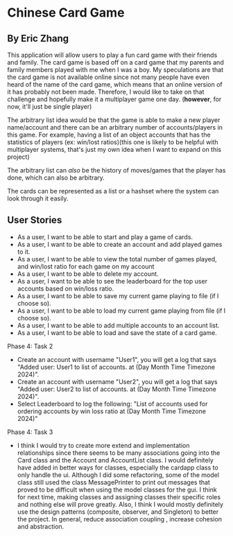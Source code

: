 # Chinese Card Game

## By Eric Zhang

This application will allow users to play a fun card game 
with their friends and family. The card game is based off 
on a card game that my parents and family members
played with me when I was a boy. My speculations are that
the card game is not available online since
not many people have even heard of the name of the card
game, which means that an online version of it has 
probably not been made. Therefore, I would like to 
take on that challenge and hopefully make it a multiplayer
game one day. (**however**, for now, it'll just be single player)

The arbitrary list idea would be that  the game is
able to make a new player name/account and there can 
be an arbitrary number of accounts/players in this game. 
For example, having a list of an object 
accounts that has the statistics of players (ex: win/lost ratios)(this one is 
likely to be helpful with multiplayer systems, that's
just my own idea when I want to expand on this project)

The arbitrary list can *also* be the history of moves/games that
the player has done, which can also be arbitrary.

The cards can be represented as a list or a hashset 
where the system can look through it easily.


## User Stories

- As a user, I want to be able to start and play a game of cards.
- As a user, I want to be able to create an account and add played games to it.
- As a user, I want to be able to view the total number of games played,
  and win/lost ratio for each game on my account
- As a user, I want to be able to delete my account.
- As a user, I want to be able to see the leaderboard for the top user accounts based on win/loss ratio.
- As a user, I want to be able to save my current game playing to file (if I choose so).
- As a user, I want to be able to load my current game playing from file (if I choose so).
- As a user, I want to be able to add multiple accounts to an account list.
- As a user, I want to be able to load and save the state of a card game.

Phase 4: Task 2
- Create an account with username "User1", you will get a log that says
"Added user: User1 to list of accounts. at (Day Month Time Timezone 2024)".
- Create an account with username "User2", you will get a log that says
  "Added user: User2 to list of accounts. at (Day Month Time Timezone 2024)".
- Select Leaderboard to log the following: 
"List of accounts used for ordering accounts by win loss ratio at (Day Month Time Timezone 2024)"

Phase 4: Task 3
- I think I would try to create more extend and implementation relationships since there
seems to be many associations going into the Card class and the Account and AccountList class. I would 
definitely have added in better ways for classes, especially the cardapp class to only 
handle the ui. Although I did some refactoring, some of the model class still
used the class MessagePrinter to print out messages that proved to be difficult
when using the model classes for the gui. I think for next time, making classes
and assigning classes their specific roles and nothing else will prove greatly.
Also, I think I would mostly definitely use the design patterns (composite, observer, 
and Singleton) to better the project. In general, reduce association coupling 
, increase cohesion and abstraction.

